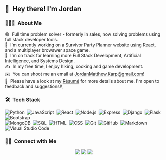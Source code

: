<!--
**JordanKarp/JordanKarp** is a ✨ _special_ ✨ repository because its `README.md` (this file) appears on your GitHub profile.

Here are some ideas to get you started:

- 🔭 I’m currently working on ...
- 🌱 I’m currently learning ...
- 👯 I’m looking to collaborate on ...
- 🤔 I’m looking for help with ...
- 💬 Ask me about ...
- 📫 How to reach me: ...
- 😄 Pronouns: ...
- ⚡ Fun fact: ...
-->
## 👋 &nbsp;Hey there! I'm Jordan

### 👨🏻‍💻 &nbsp;About Me
😄 &nbsp;Full time problem solver - formerly in sales, now solving problems using full stack developer tools.\
🔭 &nbsp;I'm currently working on a Survivor Party Planner website using React, and a multiplayer browswer space game.\
🌱 &nbsp;I'm on track for learning more Full Stack Development, Artificial Intelligence, and Systems Design.\
✍️ &nbsp;In my free time, I enjoy hiking, cooking and game development.\
✉️ &nbsp;You can shoot me an email at JordanMatthew.Karp@gmail.com!\
📄 &nbsp;Please have a look at my [Résumé](https://www.JordanKarp.github.io/resume.html) for more details about me. I'm open to feedback and suggestions!\


### 🛠 &nbsp;Tech Stack

![Python](https://img.shields.io/badge/-Python-05122A?style=flat&logo=python)&nbsp;
![JavaScript](https://img.shields.io/badge/-JavaScript-05122A?style=flat&logo=javascript)&nbsp;
![React](https://img.shields.io/badge/-React-05122A?style=flat&logo=react)&nbsp;
![Node.js](https://img.shields.io/badge/-Node.js-05122A?style=flat&logo=node.js)&nbsp;
![Express](https://img.shields.io/badge/-Express.js-05122A?style=flat&logo=express)&nbsp;
![Django](https://img.shields.io/badge/-Django-05122A?style=flat&logo=django&logoColor=092E20)&nbsp;
![Flask](https://img.shields.io/badge/-Flask-05122A?style=flat&logo=flask)&nbsp;
![Bootstrap](https://img.shields.io/badge/-Bootstrap-05122A?style=flat&logo=bootstrap&logoColor=563D7C)&nbsp;\
![MongoDB](https://img.shields.io/badge/-MongoDB-05122A?style=flat&logo=mongodb&logoColor=47A248)&nbsp;
![SQL](https://img.shields.io/badge/-SQL-05122A?style=flat&logo=sql&logoColor=4169E1)&nbsp;
![HTML](https://img.shields.io/badge/-HTML-05122A?style=flat&logo=HTML5)&nbsp;
![CSS](https://img.shields.io/badge/-CSS-05122A?style=flat&logo=CSS3&logoColor=1572B6)&nbsp;
![Git](https://img.shields.io/badge/-Git-05122A?style=flat&logo=git)&nbsp;
![GitHub](https://img.shields.io/badge/-GitHub-05122A?style=flat&logo=github)&nbsp;
![Markdown](https://img.shields.io/badge/-Markdown-05122A?style=flat&logo=markdown)&nbsp;
![Visual Studio Code](https://img.shields.io/badge/-Visual%20Studio%20Code-05122A?style=flat&logo=visual-studio-code&logoColor=007ACC)&nbsp;


### 🤝🏻 &nbsp;Connect with Me

<p align="center">
<a href="https://JordanKarp.github.io"><img src="https://img.shields.io/badge/-JordanKarp.github.io-717744?style=flat&logo=Google-Chrome&logoColor=white"/></a>
<a href="https://linkedin.com/in/JordanKarp"><img src="https://img.shields.io/badge/-Jordan%20Karp-0077B5?style=flat&logo=Linkedin&logoColor=white"/></a>
<a href="mailto:jordanmatthew.karp@gmail.com"><img src="https://img.shields.io/badge/-jordanmatthew.karp@gmail.com-D14836?style=flat&logo=Gmail&logoColor=white"/></a>
</p>
